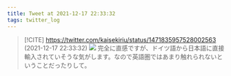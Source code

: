 ```yaml
---
title: Tweet at 2021-12-17 22:33:32
tags: twitter_log
---
```


> [!CITE] https://twitter.com/kaisekiriu/status/1471835957528002563 (2021-12-17 22:33:32)
> ![](https://twitter.com/kaisekiriu/status/1471835957528002563)
> 完全に直感ですが、ドイツ語から日本語に直接輸入されていそうな気がします。なので英語圏ではあまり触れられないということだったりして。
